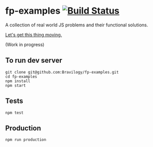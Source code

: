 # fp-examples [![Build Status](https://travis-ci.org/Bravilogy/fp-examples.svg?branch=master)](https://travis-ci.org/Bravilogy/fp-examples)
A collection of real world JS problems and their functional solutions.

[Let's get this thing moving.](http://envious-smile.surge.sh/#/)

(Work in progress)

## To run dev server

```
git clone git@github.com:Bravilogy/fp-examples.git
cd fp-examples
npm install
npm start
```

## Tests
```
npm test
```

## Production
```
npm run production
```
